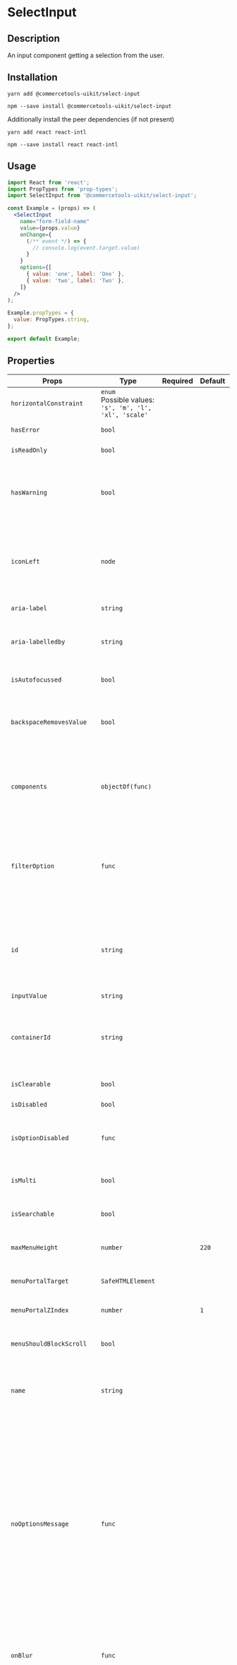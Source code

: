 <!-- THIS IS AN AUTOGENERATED FILE. DO NOT EDIT THIS FILE DIRECTLY. -->
<!-- This file is created by the `yarn generate-readme` script. -->

# SelectInput

## Description

An input component getting a selection from the user.

## Installation

```
yarn add @commercetools-uikit/select-input
```

```
npm --save install @commercetools-uikit/select-input
```

Additionally install the peer dependencies (if not present)

```
yarn add react react-intl
```

```
npm --save install react react-intl
```

## Usage

```jsx
import React from 'react';
import PropTypes from 'prop-types';
import SelectInput from '@commercetools-uikit/select-input';

const Example = (props) => (
  <SelectInput
    name="form-field-name"
    value={props.value}
    onChange={
      (/** event */) => {
        // console.log(event.target.value)
      }
    }
    options={[
      { value: 'one', label: 'One' },
      { value: 'two', label: 'Two' },
    ]}
  />
);

Example.propTypes = {
  value: PropTypes.string,
};

export default Example;
```

## Properties

| Props                              | Type                                                         | Required | Default | Description                                                                                                                                                                                                                                                                                                                                                    |
| ---------------------------------- | ------------------------------------------------------------ | :------: | ------- | -------------------------------------------------------------------------------------------------------------------------------------------------------------------------------------------------------------------------------------------------------------------------------------------------------------------------------------------------------------- |
| `horizontalConstraint`             | `enum`<br>Possible values:<br>`'s', 'm', 'l', 'xl', 'scale'` |          |         |                                                                                                                                                                                                                                                                                                                                                                |
| `hasError`                         | `bool`                                                       |          |         | Indicates that input has errors                                                                                                                                                                                                                                                                                                                                |
| `isReadOnly`                       | `bool`                                                       |          |         | Is the select read-only                                                                                                                                                                                                                                                                                                                                        |
| `hasWarning`                       | `bool`                                                       |          |         | Control to indicate on the input if there are selected values that are potentially invalid                                                                                                                                                                                                                                                                     |
| `iconLeft`                         | `node`                                                       |          |         | Icon to display on the left of the placeholder text and selected value. Has no effect when isMulti is enabled.                                                                                                                                                                                                                                                 |
| `aria-label`                       | `string`                                                     |          |         | Aria label (for assistive tech)                                                                                                                                                                                                                                                                                                                                |
| `aria-labelledby`                  | `string`                                                     |          |         | HTML ID of an element that should be used as the label (for assistive tech)                                                                                                                                                                                                                                                                                    |
| `isAutofocussed`                   | `bool`                                                       |          |         | Focus the control when it is mounted                                                                                                                                                                                                                                                                                                                           |
| `backspaceRemovesValue`            | `bool`                                                       |          |         | Remove the currently focused option when the user presses backspace                                                                                                                                                                                                                                                                                            |
| `components`                       | `objectOf(func)`                                             |          |         | Map of components to overwrite the default ones, see what components you can override                                                                                                                                                                                                                                                                          |
| `filterOption`                     | `func`                                                       |          |         | Custom method to filter whether an option should be displayed in the menu&#xA;<br />&#xA;Signature: `(option, rawInput) => boolean`                                                                                                                                                                                                                            |
| `id`                               | `string`                                                     |          |         | Used as HTML id property. An id is generated automatically when not provided.&#xA;This forwarded as react-select's "inputId"                                                                                                                                                                                                                                   |
| `inputValue`                       | `string`                                                     |          |         |                                                                                                                                                                                                                                                                                                                                                                |
| `containerId`                      | `string`                                                     |          |         | The id to set on the SelectContainer component&#xA;This is forwarded as react-select's "id"                                                                                                                                                                                                                                                                    |
| `isClearable`                      | `bool`                                                       |          |         | Is the select value clearable                                                                                                                                                                                                                                                                                                                                  |
| `isDisabled`                       | `bool`                                                       |          |         | Is the select disabled                                                                                                                                                                                                                                                                                                                                         |
| `isOptionDisabled`                 | `func`                                                       |          |         | Override the built-in logic to detect whether an option is disabled                                                                                                                                                                                                                                                                                            |
| `isMulti`                          | `bool`                                                       |          |         | Support multiple selected options                                                                                                                                                                                                                                                                                                                              |
| `isSearchable`                     | `bool`                                                       |          |         | Whether to enable search functionality                                                                                                                                                                                                                                                                                                                         |
| `maxMenuHeight`                    | `number`                                                     |          | `220`   | Maximum height of the menu before scrolling                                                                                                                                                                                                                                                                                                                    |
| `menuPortalTarget`                 | `SafeHTMLElement`                                            |          |         | Dom element to portal the select menu to                                                                                                                                                                                                                                                                                                                       |
| `menuPortalZIndex`                 | `number`                                                     |          | `1`     | z-index value for the menu portal                                                                                                                                                                                                                                                                                                                              |
| `menuShouldBlockScroll`            | `bool`                                                       |          |         | whether the menu should block scroll while open                                                                                                                                                                                                                                                                                                                |
| `name`                             | `string`                                                     |          |         | Name of the HTML Input (optional - without this, no input will be rendered)                                                                                                                                                                                                                                                                                    |
| `noOptionsMessage`                 | `func`                                                       |          |         | Can be used to render a custom value when there are no options (either because of no search results, or all options have been used, or there were none in the first place). Gets called with { inputValue: String }.&#xA;<br />&#xA;`inputValue` will be an empty string when no search text is present.&#xA;<br />&#xA;Signature: `({ inputValue}) => string` |
| `onBlur`                           | `func`                                                       |          |         | Handle blur events on the control&#xA;<br />&#xA;Signature: `(event) => void`                                                                                                                                                                                                                                                                                  |
| `onChange`                         | `func`                                                       |          |         | Called with a fake event when value changes. The event's target.name will be the name supplied in props. The event's target.value will hold the value.&#xA;<br/>&#xA;The value will be the selected option, or an array of options in case isMulti is true.&#xA;<br />&#xA;Signature: `(event) => void`                                                        |
| `onFocus`                          | `func`                                                       |          |         | Handle focus events on the control&#xA;<br />&#xA;Signature: `(event) => void`                                                                                                                                                                                                                                                                                 |
| `onInputChange`                    | `func`                                                       |          |         | Handle change events on the input&#xA;<br />&#xA;Signature: `(newValue, actionMeta) => void`                                                                                                                                                                                                                                                                   |
| `options`                          | `array`                                                      |          |         | Array of options that populate the select menu                                                                                                                                                                                                                                                                                                                 |
| `options[]<shape>`                 | `object`                                                     |          |         |                                                                                                                                                                                                                                                                                                                                                                |
| `options[]<shape>.value`           | `string`                                                     |    ✅    |         |                                                                                                                                                                                                                                                                                                                                                                |
| `options[]<shape>.options`         | `array`                                                      |          |         |                                                                                                                                                                                                                                                                                                                                                                |
| `options[]<shape>.options[].value` | `string`                                                     |    ✅    |         |                                                                                                                                                                                                                                                                                                                                                                |
| `showOptionGroupDivider`           | `bool`                                                       |          |         |                                                                                                                                                                                                                                                                                                                                                                |
| `placeholder`                      | `string`                                                     |          |         | Placeholder text for the select value                                                                                                                                                                                                                                                                                                                          |
| `tabIndex`                         | `string`                                                     |          |         | Sets the tabIndex attribute on the input                                                                                                                                                                                                                                                                                                                       |
| `tabSelectsValue`                  | `bool`                                                       |          |         | Select the currently focused option when the user presses tab                                                                                                                                                                                                                                                                                                  |
| `value`                            | `custom`                                                     |          |         | The value of the select; reflected by the selected option                                                                                                                                                                                                                                                                                                      |

## `react-select` under the hood

This input is built on top of [`react-select`](https://github.com/JedWatson/react-select) v2.
It supports mostly same properties as `react-select`. Behaviour for some props was changed, and support for others was dropped.

In case you need one of the currently excluded props, feel free to open a PR adding them.

## `options`

The options support a `isDisabled` property which will render the option with a disabled style and will prevent users from selecting it.

## Static Properties

### `isTouched(touched)`

Expects to be called with an array or boolean.
Returns `true` when truthy.

## Components

It is possible to customize `SelectInput` by passing the `components` property.
`SelectInput` exports the default underlying components as static exports.

Components available as static exports are:

- `ClearIndicator`
- `Control`
- `DropdownIndicator`
- `DownChevron`
- `CrossIcon`
- `Group`
- `GroupHeading`
- `IndicatorsContainer`
- `IndicatorSeparator`
- `Input`
- `LoadingIndicator`
- `Menu`
- `MenuList`
- `MenuPortal`
- `LoadingMessage`
- `NoOptionsMessage`
- `MultiValue`
- `MultiValueContainer`
- `MultiValueLabel`
- `MultiValueRemove`
- `Option`
- `Placeholder`
- `SelectContainer`
- `SingleValue`
- `ValueContainer`

See the [official documentation](https://react-select.com/components) for more information about the props they receive.
